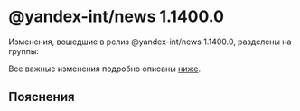 # @yandex-int/news 1.1400.0

<!-- ЧЕЛОВЕЧЕСКОЕ ВСТУПЛЕНИЕ -->

Изменения, вошедшие в релиз @yandex-int/news 1.1400.0, разделены на группы:

Все важные изменения подробно описаны [ниже](#Пояснения).

## Пояснения

